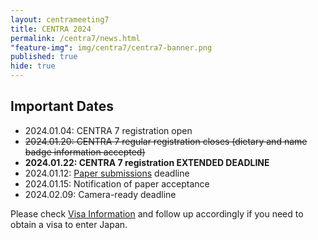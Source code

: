 ```yaml
---
layout: centrameeting7
title: CENTRA 2024
permalink: /centra7/news.html
"feature-img": img/centra7/centra7-banner.png
published: true
hide: true
---
```


## Important Dates

- 2024.01.04: CENTRA 7 registration open
- ~~2024.01.20: CENTRA 7 regular registration closes (dietary and name badge information accepted)~~ 
- **2024.01.22: CENTRA 7 registration EXTENDED DEADLINE**
- 2024.01.12: [Paper submissions](https://www.globalcentra.org/centra7/workshop.html) deadline
- 2024.01.15: Notification of paper acceptance
- 2024.02.09: Camera-ready deadline

Please check [Visa Information](https://www.globalcentra.org/centra7/visainfo.html) and follow up accordingly if you need to obtain a visa to enter Japan.

<!--## CENTRA 6 in the News

- [Indiana University announces CENTRA 6 keynote speaker](https://go.iu.edu/4Qjo)
-->
